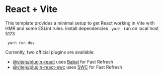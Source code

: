 # React + Vite

This template provides a minimal setup to get React working in Vite with HMR and some ESLint rules.
install dependencies
<code> yarn </code>
run on local host 5173

<code> yarn run dev</code>


Currently, two official plugins are available:

- [@vitejs/plugin-react](https://github.com/vitejs/vite-plugin-react/blob/main/packages/plugin-react/README.md) uses [Babel](https://babeljs.io/) for Fast Refresh
- [@vitejs/plugin-react-swc](https://github.com/vitejs/vite-plugin-react-swc) uses [SWC](https://swc.rs/) for Fast Refresh
